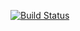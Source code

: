 
[![Build Status](https://travis-ci.org/enough1987/ttd-react-jest-enzyme-playzone.svg?branch=master)](https://travis-ci.org/enough1987/ttd-react-jest-enzyme-playzone)


